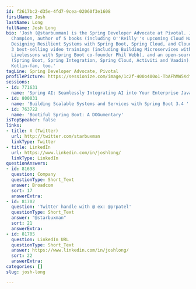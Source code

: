 ```yaml
---
id: f2617bc2-d35e-4fd7-9cea-02060f3e1608
firstName: Josh
lastName: Long
fullName: Josh Long
bio: 'Josh (@starbuxman) is the Spring Developer Advocate at Pivotal. Josh is a Java
  Champion, author of 5 books (including O''Reilly''s upcoming Cloud Native Java:
  Designing Resilient Systems with Spring Boot, Spring Cloud, and Cloud Foundry) and
  3 best-selling video trainings (including Building Microservices with Spring Boot
  Livelessons with Spring Boot co-founder Phil Webb), and an open-source contributor
  (Spring Boot, Spring Integration, Spring Cloud, Activiti and Vaadin). He is a huge
  Kotlin-fan, too.'
tagLine: Spring Developer Advocate, Pivotal
profilePicture: https://sessionize.com/image/1c2f-400o400o1-TbAFhMW5XdfBkKGsu9z4we.jpg
sessions:
- id: 771631
  name: 'Spring AI: Seamlessly Integrating AI into Your Enterprise Java Applications'
- id: 800031
  name: 'Building Scalable Systems and Services with Spring Boot 3.4 '
- id: 763722
  name: 'Bootiful Spring Boot: A DOGumentary'
isTopSpeaker: false
links:
- title: X (Twitter)
  url: http://twitter.com/starbuxman
  linkType: Twitter
- title: LinkedIn
  url: https://www.linkedin.com/in/joshlong/
  linkType: LinkedIn
questionAnswers:
- id: 81698
  question: Company
  questionType: Short_Text
  answer: Broadcom
  sort: 17
  answerExtra:
- id: 81702
  question: 'Twitter handle with @ ex: @prpatel'
  questionType: Short_Text
  answer: "@starbuxman"
  sort: 21
  answerExtra:
- id: 81705
  question: LinkedIn URL
  questionType: Short_Text
  answer: https://www.linkedin.com/in/joshlong/
  sort: 22
  answerExtra:
categories: []
slug: josh-long

---
```

